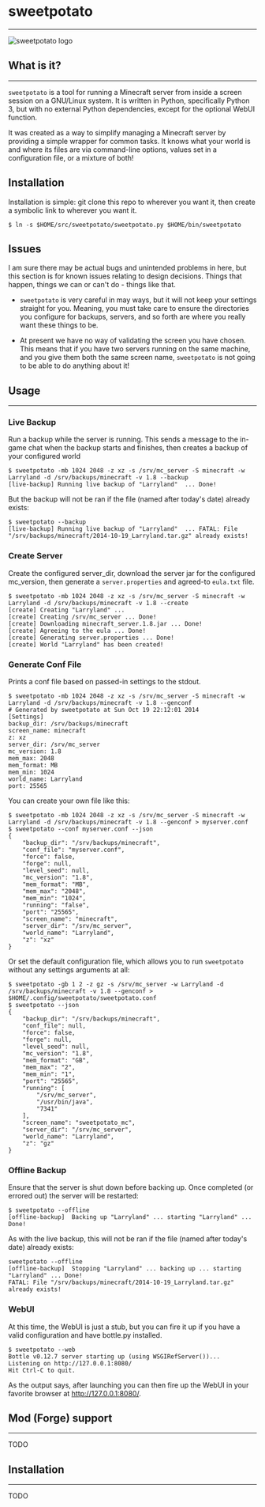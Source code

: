 # sweetpotato
-------------

![sweetpotato logo](http://static.blackholegate.net/i/cyark.jpeg)

## What is it?
----

`sweetpotato` is a tool for running a Minecraft server from inside a screen session on a GNU/Linux system. It is written in Python, specifically Python 3, but with no external Python dependencies, except for the optional WebUI function.

It was created as a way to simplify managing a Minecraft server by providing a simple wrapper for common tasks. It knows what your world is and where its files are via command-line options, values set in a configuration file, or a mixture of both!

## Installation

Installation is simple: git clone this repo to wherever you want it, then create a symbolic link to wherever you want it.

    $ ln -s $HOME/src/sweetpotato/sweetpotato.py $HOME/bin/sweetpotato

## Issues

I am sure there may be actual bugs and unintended problems in here, but this section is for known issues relating to design decisions. Things that happen, things we can or can't do - things like that.

  * `sweetpotato` is very careful in may ways, but it will not keep your settings straight for you. Meaning, you must take care to ensure the directories you configure for backups, servers, and so forth are where you really want these things to be.

  * At present we have no way of validating the screen you have chosen. This means that if you have two servers running on the same machine, and you give them both the same screen name, `sweetpotato` is not going to be able to do anything about it!

## Usage
----

### Live Backup

Run a backup while the server is running. This sends a message to the in-game chat when the backup starts and finishes, then creates a backup of your configured world

    $ sweetpotato -mb 1024 2048 -z xz -s /srv/mc_server -S minecraft -w Larryland -d /srv/backups/minecraft -v 1.8 --backup
    [live-backup] Running live backup of "Larryland"  ... Done!

But the backup will not be ran if the file (named after today's date) already exists:

    $ sweetpotato --backup
    [live-backup] Running live backup of "Larryland"  ... FATAL: File "/srv/backups/minecraft/2014-10-19_Larryland.tar.gz" already exists!

### Create Server

Create the configured server_dir, download the server jar for the configured mc_version, then generate a `server.properties` and agreed-to `eula.txt` file.

    $ sweetpotato -mb 1024 2048 -z xz -s /srv/mc_server -S minecraft -w Larryland -d /srv/backups/minecraft -v 1.8 --create
    [create] Creating "Larryland" ...
    [create] Creating /srv/mc_server ... Done!
    [create] Downloading minecraft_server.1.8.jar ... Done!
    [create] Agreeing to the eula ... Done!
    [create] Generating server.properties ... Done!
    [create] World "Larryland" has been created!

### Generate Conf File

Prints a conf file based on passed-in settings to the stdout.

    $ sweetpotato -mb 1024 2048 -z xz -s /srv/mc_server -S minecraft -w Larryland -d /srv/backups/minecraft -v 1.8 --genconf
    # Generated by sweetpotato at Sun Oct 19 22:12:01 2014
    [Settings]
    backup_dir: /srv/backups/minecraft
    screen_name: minecraft
    z: xz
    server_dir: /srv/mc_server
    mc_version: 1.8
    mem_max: 2048
    mem_format: MB
    mem_min: 1024
    world_name: Larryland
    port: 25565

You can create your own file like this:

    $ sweetpotato -mb 1024 2048 -z xz -s /srv/mc_server -S minecraft -w Larryland -d /srv/backups/minecraft -v 1.8 --genconf > myserver.conf
    $ sweetpotato --conf myserver.conf --json
    {
        "backup_dir": "/srv/backups/minecraft",
        "conf_file": "myserver.conf",
        "force": false,
        "forge": null,
        "level_seed": null,
        "mc_version": "1.8",
        "mem_format": "MB",
        "mem_max": "2048",
        "mem_min": "1024",
        "running": "false",
        "port": "25565",
        "screen_name": "minecraft",
        "server_dir": "/srv/mc_server",
        "world_name": "Larryland",
        "z": "xz"
    }

Or set the default configuration file, which allows you to run `sweetpotato` without any settings arguments at all:

    $ sweetpotato -gb 1 2 -z gz -s /srv/mc_server -w Larryland -d /srv/backups/minecraft -v 1.8 --genconf > $HOME/.config/sweetpotato/sweetpotato.conf
    $ sweetpotato --json
    {
        "backup_dir": "/srv/backups/minecraft",
        "conf_file": null,
        "force": false,
        "forge": null,
        "level_seed": null,
        "mc_version": "1.8",
        "mem_format": "GB",
        "mem_max": "2",
        "mem_min": "1",
        "port": "25565",
        "running": [
            "/srv/mc_server",
            "/usr/bin/java",
            "7341"
        ],
        "screen_name": "sweetpotato_mc",
        "server_dir": "/srv/mc_server",
        "world_name": "Larryland",
        "z": "gz"
    }

### Offline Backup

Ensure that the server is shut down before backing up. Once completed (or errored out) the server will be restarted:

    $ sweetpotato --offline
    [offline-backup]  Backing up "Larryland" ... starting "Larryland" ... Done!

As with the live backup, this will not be ran if the file (named after today's date) already exists:

    sweetpotato --offline
    [offline-backup]  Stopping "Larryland" ... backing up ... starting "Larryland" ... Done!
    FATAL: File "/srv/backups/minecraft/2014-10-19_Larryland.tar.gz" already exists!

### WebUI

At this time, the WebUI is just a stub, but you can fire it up if you have a valid configuration and have bottle.py installed.

    $ sweetpotato --web
    Bottle v0.12.7 server starting up (using WSGIRefServer())...
    Listening on http://127.0.0.1:8080/
    Hit Ctrl-C to quit.

As the output says, after launching you can then fire up the WebUI in your favorite browser at http://127.0.0.1:8080/.

## Mod (Forge) support
----

TODO

## Installation
----

TODO
